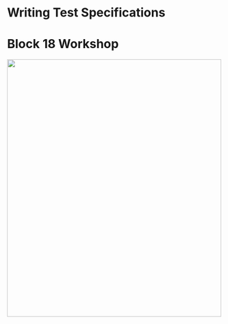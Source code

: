 # Writing Test Specifications
# Block 18 Workshop
<img src = "https://user-images.githubusercontent.com/18214059/55284104-72f55980-53a2-11e9-960f-4078d413bb2c.png" width=500 height=600>
